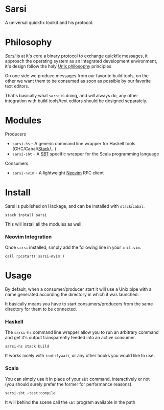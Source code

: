 Sarsi
=====
A universal quickfix toolkit and his protocol.

# Philosophy

*[Sarsi](https://en.wiktionary.org/wiki/sarcio#Latin)* is at it's core a binary protocol to exchange quickfix messages, it approach the operating system as an integrated development environment, it's design follow the holy [Unix philosophy](https://en.wikipedia.org/wiki/Unix_philosophy) principles.

On one side we produce messages from our favorite build tools, on the other we want them to be consumed as soon as possible by our favorite text editors.

That's basically what `sarsi` is doing, and will always do, any other integration with  build tools/text editors should be designed separately.

# Modules

Producers

 - `sarsi-hs` - A generic command line wrapper for Haskell tools (GHC/Cabal/[Stack](http://haskellstack.org/)/...)
 - `sarsi-sbt` - A [SBT](http://www.scala-sbt.org/) specific wrapper for the Scala programming language

Consumers

 - `sarsi-nvim` - A lightweight [Neovim](https://neovim.io/) RPC client

# Install

Sarsi is published on Hackage, and can be installed with `stack`/`cabal`.

	stack install sarsi

This will install all the modules as well.

### Neovim Integration

Once `sarsi` installed, simply add the following line in your `init.vim`.

	call rpcstart('sarsi-nvim') 


# Usage

By default, when a consumer/producer start it will use a Unix pipe with a name generated according the directory in which it was launched.

It basically means you have to start consumers/producers from the same directory for them to be connected.

### Haskell

The `sarsi-hs` command line wrapper allow you to run an arbitrary command and get it's output transparently feeded into an active consumer.

	sarsi-hs stack build

It works nicely with `inotifywait`, or any other hooks you would like to use.

### Scala

You can simply use it in place of your `sbt` command, interactively or not (you should surely prefer the former for performance reasons).

	sarsi-sbt ~test:compile

It will behind the scene call the `sbt` program available in the path.
